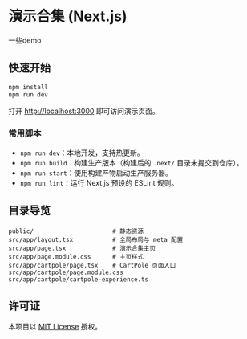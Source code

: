 # 演示合集 (Next.js)

一些demo

## 快速开始

```bash
npm install
npm run dev
```

打开 <http://localhost:3000> 即可访问演示页面。

### 常用脚本

- `npm run dev`：本地开发，支持热更新。
- `npm run build`：构建生产版本（构建后的 `.next/` 目录未提交到仓库）。
- `npm run start`：使用构建产物启动生产服务器。
- `npm run lint`：运行 Next.js 预设的 ESLint 规则。

## 目录导览

```
public/                      # 静态资源
src/app/layout.tsx           # 全局布局与 meta 配置
src/app/page.tsx             # 演示合集主页
src/app/page.module.css      # 主页样式
src/app/cartpole/page.tsx    # CartPole 页面入口
src/app/cartpole/page.module.css
src/app/cartpole/cartpole-experience.ts
```

## 许可证

本项目以 [MIT License](./LICENSE) 授权。
